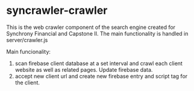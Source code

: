 # syncrawler-crawler

This is the web crawler component of the search engine created for Synchrony Financial and Capstone II. The main functionality is handled in server/crawler.js 

Main funcionality:

  1. scan firebase client database at a set interval and crawl each client website as well as related pages. Update firebase data.
  2. accept new client url and create new firebase entry and script tag for the client.
